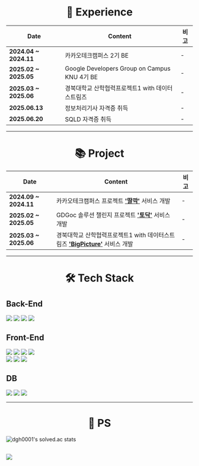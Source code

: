 <div align="center"><h1>🏃 Experience</h1></div>
<table align="center">
  <thead>
    <tr>
      <th>Date</th>
      <th>Content</th>
      <th>비고</th>
    </tr>
  </thead>
  <tbody>
    <tr>
      <td><strong>2024.04 ~ 2024.11</strong></td>
      <td>카카오테크캠퍼스 2기 BE</td>
      <td>-</td>
    </tr>
    <tr>
      <td><strong>2025.02 ~ 2025.05</strong></td>
      <td>Google Developers Group on Campus KNU 4기 BE</td>
      <td>-</td>
    </tr>
    <tr>
      <td><strong>2025.03 ~ 2025.06</strong></td>
      <td>경북대학교 산학협력프로젝트1 with 데이터스트림즈</td>
      <td>-</td>
    </tr>
    <tr>
      <td><strong>2025.06.13</strong></td>
      <td>정보처리기사 자격증 취득</td>
      <td>-</td>
    </tr>
    <tr>
      <td><strong>2025.06.20</strong></td>
      <td>SQLD 자격증 취득</td>
      <td>-</td>
    </tr>
  </tbody>
</table>

---

<div align="center"><h1>📚 Project</h1></div>
<table align="center">
  <thead>
    <tr>
      <th>Date</th>
      <th>Content</th>
      <th>비고</th>
    </tr>
  </thead>
  <tbody>
    <tr>
      <td><strong>2024.09 ~ 2024.11</strong></td>
      <td>
        카카오테크캠퍼스 프로젝트 <a href="https://github.com/Dockerel/Team5_BE"><strong>'딸깍'</strong></a> 서비스 개발
      </td>
      <td>-</td>
    </tr>
    <tr>
      <td><strong>2025.02 ~ 2025.05</strong></td>
      <td>
        GDGoc 솔루션 챌린지 프로젝트 <a href="https://github.com/Dockerel/4th-SC-TEAM1-BE"><strong>'토닥'</strong></a> 서비스 개발
      </td>
      <td>-</td>
    </tr>
    <tr>
      <td><strong>2025.03 ~ 2025.06</strong></td>
      <td>
        경북대학교 산학협력프로젝트1 with 데이터스트림즈 <a href="https://github.com/Dockerel/DataStreams-BE"><strong>'BigPicture'</strong></a> 서비스 개발
      </td>
      <td>-</td>
    </tr>
  </tbody>
</table>

---

<div align="center"><h1>🛠️ Tech Stack</h1></div>
<h2>Back-End</h2>
<p dir="auto">
<img src="https://img.shields.io/badge/-Spring-6DB33F?logo=Spring&amp;logoColor=white&amp;labelColor=6DB33F" style="max-width: 100%;">
<img src="https://img.shields.io/badge/-FastAPI-009688?logo=FastAPI&amp;logoColor=white&amp;labelColor=009688" style="max-width: 100%;">
<img src="https://img.shields.io/badge/-Django-092E20?logo=Django&amp;logoColor=white&amp;labelColor=092E20" style="max-width: 100%;">
<img src="https://img.shields.io/badge/-Express-000000?logo=Express&amp;logoColor=white&amp;labelColor=000000" style="max-width: 100%;">
</p>

<h2>Front-End</h2>
<p dir="auto">
<img src="https://img.shields.io/badge/-html5-E34F26?logo=html5&amp;logoColor=white&amp;labelColor=E34F26" style="max-width: 100%;">
<img src="https://img.shields.io/badge/-css3-1572B6?logo=html5&amp;logoColor=white&amp;labelColor=1572B6" style="max-width: 100%;">
<img src="https://img.shields.io/badge/-Javascript-F7DF1E?logo=Javascript&amp;logoColor=white&amp;labelColor=F7DF1E" style="max-width: 100%;">
<img src="https://img.shields.io/badge/-TypeScript-3178C6?logo=TypeScript&amp;logoColor=white&amp;labelColor=3178C6" style="max-width: 100%;">
  <br/>
<img src="https://img.shields.io/badge/-React-61DAFB?logo=React&amp;logoColor=black&amp;labelColor=61DAFB" style="max-width: 100%;">
<img src="https://img.shields.io/badge/-ChakraUI-319795?logo=ChakraUI&amp;logoColor=white&amp;labelColor=319795" style="max-width: 100%;">
<img src="https://img.shields.io/badge/-tailwindcss-06B6D4?logo=tailwindcss&amp;logoColor=white&amp;labelColor=06B6D4" style="max-width: 100%;">
</p>

<h2>DB</h2>
<p dir="auto">
<img src="https://img.shields.io/badge/-MySql-438CB2?logo=MySql&amp;logoColor=white&amp;labelColor=438CB2" style="max-width: 100%;">
<img src="https://img.shields.io/badge/-MongoDB-47A248?logo=MongoDB&amp;logoColor=white&amp;labelColor=47A248" style="max-width: 100%;">
<img src="https://img.shields.io/badge/-SQLite-4479A1?logo=SQLite&amp;logoColor=white&amp;labelColor=4479A1" style="max-width: 100%;">
</p>

---

<div align="center"><h1>🧩 PS</h1></div>

![dgh0001's solved.ac stats](https://github-readme-solvedac.hyp3rflow.vercel.app/api/?handle=dgh0001)

<br />
<img src="https://user-images.githubusercontent.com/73097560/115834477-dbab4500-a447-11eb-908a-139a6edaec5c.gif">
